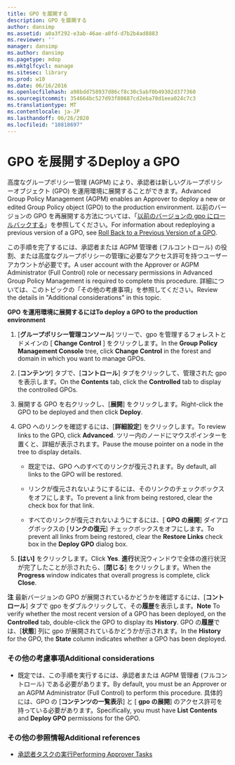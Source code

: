 ```yaml
---
title: GPO を展開する
description: GPO を展開する
author: dansimp
ms.assetid: a0a3f292-e3ab-46ae-a0fd-d7b2b4ad8883
ms.reviewer: ''
manager: dansimp
ms.author: dansimp
ms.pagetype: mdop
ms.mktglfcycl: manage
ms.sitesec: library
ms.prod: w10
ms.date: 06/16/2016
ms.openlocfilehash: a98bdd758937d86cf8c30c5abf0b49302d377360
ms.sourcegitcommit: 354664bc527d93f80687cd2eba70d1eea024c7c3
ms.translationtype: MT
ms.contentlocale: ja-JP
ms.lasthandoff: 06/26/2020
ms.locfileid: "10818697"
---
```

# <span data-ttu-id="a3c62-103">GPO を展開する</span><span class="sxs-lookup"><span data-stu-id="a3c62-103">Deploy a GPO</span></span>


<span data-ttu-id="a3c62-104">高度なグループポリシー管理 (AGPM) により、承認者は新しいグループポリシーオブジェクト (GPO) を運用環境に展開することができます。</span><span class="sxs-lookup"><span data-stu-id="a3c62-104">Advanced Group Policy Management (AGPM) enables an Approver to deploy a new or edited Group Policy object (GPO) to the production environment.</span></span> <span data-ttu-id="a3c62-105">以前のバージョンの GPO を再展開する方法については、「[以前のバージョンの gpo にロールバックする](roll-back-to-a-previous-version-of-a-gpo.md)」を参照してください。</span><span class="sxs-lookup"><span data-stu-id="a3c62-105">For information about redeploying a previous version of a GPO, see [Roll Back to a Previous Version of a GPO](roll-back-to-a-previous-version-of-a-gpo.md).</span></span>

<span data-ttu-id="a3c62-106">この手順を完了するには、承認者または AGPM 管理者 (フルコントロール) の役割、または高度なグループポリシーの管理に必要なアクセス許可を持つユーザーアカウントが必要です。</span><span class="sxs-lookup"><span data-stu-id="a3c62-106">A user account with the Approver or AGPM Administrator (Full Control) role or necessary permissions in Advanced Group Policy Management is required to complete this procedure.</span></span> <span data-ttu-id="a3c62-107">詳細については、このトピックの「その他の考慮事項」を参照してください。</span><span class="sxs-lookup"><span data-stu-id="a3c62-107">Review the details in "Additional considerations" in this topic.</span></span>

**<span data-ttu-id="a3c62-108">GPO を運用環境に展開するには</span><span class="sxs-lookup"><span data-stu-id="a3c62-108">To deploy a GPO to the production environment</span></span>**

1.  <span data-ttu-id="a3c62-109">[**グループポリシー管理コンソール**] ツリーで、gpo を管理するフォレストとドメインの [ **Change Control** ] をクリックします。</span><span class="sxs-lookup"><span data-stu-id="a3c62-109">In the **Group Policy Management Console** tree, click **Change Control** in the forest and domain in which you want to manage GPOs.</span></span>

2.  <span data-ttu-id="a3c62-110">[**コンテンツ**] タブで、[**コントロール**] タブをクリックして、管理された gpo を表示します。</span><span class="sxs-lookup"><span data-stu-id="a3c62-110">On the **Contents** tab, click the **Controlled** tab to display the controlled GPOs.</span></span>

3.  <span data-ttu-id="a3c62-111">展開する GPO を右クリックし、[**展開**] をクリックします。</span><span class="sxs-lookup"><span data-stu-id="a3c62-111">Right-click the GPO to be deployed and then click **Deploy**.</span></span>

4.  <span data-ttu-id="a3c62-112">GPO へのリンクを確認するには、[**詳細設定**] をクリックします。</span><span class="sxs-lookup"><span data-stu-id="a3c62-112">To review links to the GPO, click **Advanced**.</span></span> <span data-ttu-id="a3c62-113">ツリー内のノードにマウスポインターを置くと、詳細が表示されます。</span><span class="sxs-lookup"><span data-stu-id="a3c62-113">Pause the mouse pointer on a node in the tree to display details.</span></span>

    -   <span data-ttu-id="a3c62-114">既定では、GPO へのすべてのリンクが復元されます。</span><span class="sxs-lookup"><span data-stu-id="a3c62-114">By default, all links to the GPO will be restored.</span></span>

    -   <span data-ttu-id="a3c62-115">リンクが復元されないようにするには、そのリンクのチェックボックスをオフにします。</span><span class="sxs-lookup"><span data-stu-id="a3c62-115">To prevent a link from being restored, clear the check box for that link.</span></span>

    -   <span data-ttu-id="a3c62-116">すべてのリンクが復元されないようにするには、[ **GPO の展開**] ダイアログボックスの [**リンクの復元**] チェックボックスをオフにします。</span><span class="sxs-lookup"><span data-stu-id="a3c62-116">To prevent all links from being restored, clear the **Restore Links** check box in the **Deploy GPO** dialog box.</span></span>

5.  <span data-ttu-id="a3c62-117">**[はい]** をクリックします。</span><span class="sxs-lookup"><span data-stu-id="a3c62-117">Click **Yes**.</span></span> <span data-ttu-id="a3c62-118">**進行**状況ウィンドウで全体の進行状況が完了したことが示されたら、[**閉じる**] をクリックします。</span><span class="sxs-lookup"><span data-stu-id="a3c62-118">When the **Progress** window indicates that overall progress is complete, click **Close**.</span></span>

<span data-ttu-id="a3c62-119">**注** 最新バージョンの GPO が展開されているかどうかを確認するには、[**コントロール**] タブで gpo をダブルクリックして、その**履歴**を表示します。</span><span class="sxs-lookup"><span data-stu-id="a3c62-119">**Note** To verify whether the most recent version of a GPO has been deployed, on the **Controlled** tab, double-click the GPO to display its **History**.</span></span> <span data-ttu-id="a3c62-120">GPO の**履歴**では、[**状態**] 列に gpo が展開されているかどうかが示されます。</span><span class="sxs-lookup"><span data-stu-id="a3c62-120">In the **History** for the GPO, the **State** column indicates whether a GPO has been deployed.</span></span>

 

### <span data-ttu-id="a3c62-121">その他の考慮事項</span><span class="sxs-lookup"><span data-stu-id="a3c62-121">Additional considerations</span></span>

-   <span data-ttu-id="a3c62-122">既定では、この手順を実行するには、承認者または AGPM 管理者 (フルコントロール) である必要があります。</span><span class="sxs-lookup"><span data-stu-id="a3c62-122">By default, you must be an Approver or an AGPM Administrator (Full Control) to perform this procedure.</span></span> <span data-ttu-id="a3c62-123">具体的には、GPO の [**コンテンツの一覧表示**] と [ **gpo の展開**] のアクセス許可を持っている必要があります。</span><span class="sxs-lookup"><span data-stu-id="a3c62-123">Specifically, you must have **List Contents** and **Deploy GPO** permissions for the GPO.</span></span>

### <span data-ttu-id="a3c62-124">その他の参照情報</span><span class="sxs-lookup"><span data-stu-id="a3c62-124">Additional references</span></span>

-   [<span data-ttu-id="a3c62-125">承認者タスクの実行</span><span class="sxs-lookup"><span data-stu-id="a3c62-125">Performing Approver Tasks</span></span>](performing-approver-tasks.md)

 

 





